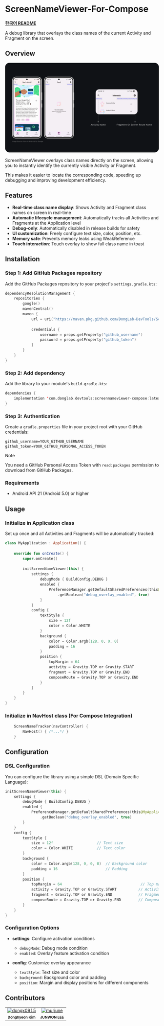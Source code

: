 # ScreenNameViewer-For-Compose

**[한국어 README](./README_ko.md)**

A debug library that overlays the class names of the current Activity and Fragment on the screen.

## Overview

![sample](https://github.com/DongLab-DevTools/ScreenNameViewer-For-Compose/blob/eae99cecc086002a6958e12620ec80647c89822f/.github/docs/images/screennameviewer-compose-exmaple.png)

ScreenNameViewer overlays class names directly on the screen, allowing you to instantly identify the currently visible Activity or Fragment.

This makes it easier to locate the corresponding code, speeding up debugging and improving development efficiency.

## Features

- **Real-time class name display**: Shows Activity and Fragment class names on screen in real-time
- **Automatic lifecycle management**: Automatically tracks all Activities and Fragments at the Application level
- **Debug-only**: Automatically disabled in release builds for safety
- **UI customization**: Freely configure text size, color, position, etc.
- **Memory safe**: Prevents memory leaks using WeakReference
- **Touch interaction**: Touch overlay to show full class name in toast

## Installation

### Step 1: Add GitHub Packages repository

Add the GitHub Packages repository to your project's `settings.gradle.kts`:

```kotlin
dependencyResolutionManagement {
    repositories {
        google()
        mavenCentral()
		maven {
            url = uri("https://maven.pkg.github.com/DongLab-DevTools/ScreenNameViewer-For-Compose")

            credentials {
                username = props.getProperty("github_username")
                password = props.getProperty("github_token")
            }
        }
    }
}
```

### Step 2: Add dependency

Add the library to your module's `build.gradle.kts`:

```kotlin
dependencies {
    implementation 'com.donglab.devtools:screennameviewer-compose:latestVersion'
}
```

### Step 3: Authentication

Create a `gradle.properties` file in your project root with your GitHub credentials:

```properties
github_username=YOUR_GITHUB_USERNAME
github_token=YOUR_GITHUB_PERSONAL_ACCESS_TOKEN
```

> [!NOTE]
> You need a GitHub Personal Access Token with `read:packages` permission to download from GitHub Packages.

### Requirements
- Android API 21 (Android 5.0) or higher

## Usage

### Initialize in Application class

Set up once and all Activities and Fragments will be automatically tracked:

```kotlin
class MyApplication : Application() {

    override fun onCreate() {
        super.onCreate()

        initScreenNameViewer(this) {
            settings {
                debugMode { BuildConfig.DEBUG }
                enabled {
                    PreferenceManager.getDefaultSharedPreferences(this@MyApplication)
                        .getBoolean("debug_overlay_enabled", true)
                }
            }
            config {
                textStyle {
                    size = 12f
                    color = Color.WHITE
                }
                background {
                    color = Color.argb(128, 0, 0, 0)
                    padding = 16
                }
                position {
                    topMargin = 64
                    activity = Gravity.TOP or Gravity.START
                    fragment = Gravity.TOP or Gravity.END
                    composeRoute = Gravity.TOP or Gravity.END
                }
            }
        }
    }
}
```

### Initialize in NavHost class (For Compose Integration)

```kotlin
    ScreenNameTracker(navController) {
        NavHost() { /*...*/ }
    }
```

## Configuration

### DSL Configuration

You can configure the library using a simple DSL (Domain Specific Language):

```kotlin
initScreenNameViewer(this) {
    settings {
        debugMode { BuildConfig.DEBUG }
        enabled {
            PreferenceManager.getDefaultSharedPreferences(this@MyApplication)
                .getBoolean("debug_overlay_enabled", true)
        }
    }
    config {
        textStyle {
            size = 12f                    // Text size
            color = Color.WHITE           // Text color
        }
        background {
            color = Color.argb(128, 0, 0, 0)  // Background color
            padding = 16                      // Padding
        }
        position {
            topMargin = 64                                    // Top margin
            activity = Gravity.TOP or Gravity.START          // Activity display position
            fragment = Gravity.TOP or Gravity.END            // Fragment display position
            composeRoute = Gravity.TOP or Gravity.END        // Compose Route display position
        }
    }
}
```

### Configuration Options

- **settings**: Configure activation conditions
  - `debugMode`: Debug mode condition
  - `enabled`: Overlay feature activation condition

- **config**: Customize overlay appearance
  - `textStyle`: Text size and color
  - `background`: Background color and padding
  - `position`: Margin and display positions for different components

## Contributors

<!-- readme: collaborators,contributors -start -->
<table>
	<tbody>
		<tr>
            <td align="center">
                <a href="https://github.com/dongx0915">
                    <img src="https://avatars.githubusercontent.com/u/63500239?v=4" width="100;" alt="dongx0915"/>
                    <br />
                    <sub><b>Donghyeon Kim</b></sub>
                </a>
            </td>
            <td align="center">
                <a href="https://github.com/murjune">
                    <img src="https://avatars.githubusercontent.com/u/87055456?v=4" width="100;" alt="murjune"/>
                    <br />
                    <sub><b>JUNWON LEE</b></sub>
                </a>
            </td>
		</tr>
	<tbody>
</table>
<!-- readme: collaborators,contributors -end -->
